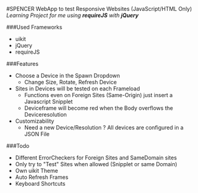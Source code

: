 #SPENCER
WebApp to test Responsive Websites (JavaScript/HTML Only)
*Learning Project for me using **requireJS** with **jQuery***

###Used Frameworks

* uikit  
* jQuery  
* requireJS

###Features

* Choose a Device in the Spawn Dropdown
    * Change Size, Rotate, Refresh Device
* Sites in Devices will be tested on each Frameload
    * Functions even on Foreign Sites (Same-Origin) just insert a Javascript Snipplet
    * Deviceframe will become red when the Body overflows the Deviceresolution
* Customizability
    * Need a new Device/Resolution ? All devices are configured in a JSON File


###Todo
* Different ErrorCheckers for Foreign Sites and SameDomain sites
* Only try to "Test" Sites when allowed (Snipplet or same Domain)
* Own uikit Theme
* Auto Refresh Frames
* Keyboard Shortcuts